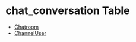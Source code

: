 # chat_conversation Table

- [Chatroom](https://github.com/alexeysp11/workflow-lib/blob/main/docs/Models/Business/SocialCommunication/Chatroom.md)
- [ChannelUser](https://github.com/alexeysp11/workflow-lib/blob/main/docs/Models/Business/SocialCommunication/ChannelUser.md)
